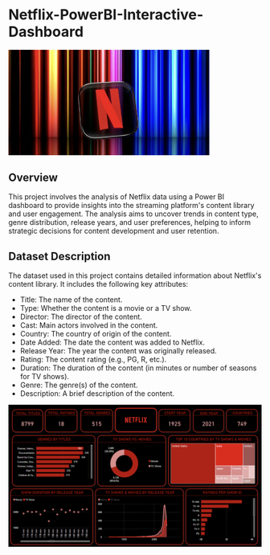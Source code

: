 # Netflix-PowerBI-Interactive-Dashboard

<img src="Netflix.png" alt="Netflix" width="400"/>

## Overview
This project involves the analysis of Netflix data using a Power BI dashboard to provide insights into the streaming platform's content library and user engagement. The analysis aims to uncover trends in content type, genre distribution, release years, and user preferences, helping to inform strategic decisions for content development and user retention.

## Dataset Description
The dataset used in this project contains detailed information about Netflix's content library. It includes the following key attributes:

* Title: The name of the content.
* Type: Whether the content is a movie or a TV show.
* Director: The director of the content.
* Cast: Main actors involved in the content.
* Country: The country of origin of the content.
* Date Added: The date the content was added to Netflix.
* Release Year: The year the content was originally released.
* Rating: The content rating (e.g., PG, R, etc.).
* Duration: The duration of the content (in minutes or number of seasons for TV shows).
* Genre: The genre(s) of the content.
* Description: A brief description of the content.

<img src="Netflix Dashboard.png" alt="Netflix Dashboard" width="800"/>

